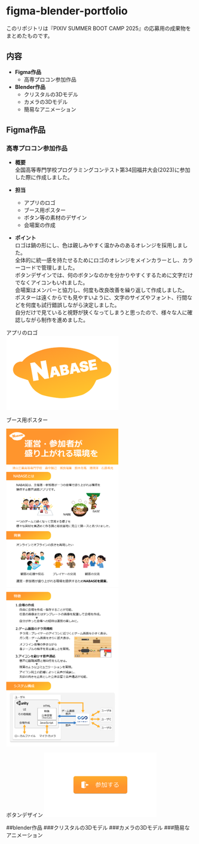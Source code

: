 # figma-blender-portfolio
このリポジトリは『PIXIV SUMMER BOOT CAMP 2025』の応募用の成果物をまとめたものです。
## 内容
- **Figma作品**
  - 高専プロコン参加作品
- **Blender作品**
  - クリスタルの3Dモデル
  - カメラの3Dモデル
  - 簡易なアニメーション

## Figma作品
### 高専プロコン参加作品
- **概要**  
全国高等専門学校プログラミングコンテスト第34回福井大会(2023)に参加した際に作成しました。

- **担当**
  - アプリのロゴ
  - ブース用ポスター
  - ボタン等の素材のデザイン
  - 会場案の作成
 
- **ポイント**  
  ロゴは鍋の形にし、色は親しみやすく温かみのあるオレンジを採用しました。  
  全体的に統一感を持たせるためにロゴのオレンジをメインカラーとし、カラーコードで管理しました。  
  ボタンデザインでは、何のボタンなのかを分かりやすくするために文字だけでなくアイコンもいれました。  
  会場案はメンバーと協力し、何度も改良改善を繰り返して作成しました。  
  ポスターは遠くからでも見やすいように、文字のサイズやフォント、行間などを何度も試行錯誤しながら決定しました。  
  自分だけで見ていると視野が狭くなってしまうと思ったので、様々な人に確認しながら制作を進めました。
    
アプリのロゴ  
<img src="NABASE_logo.png" alt="アプリのロゴ" width="300px">

ブース用ポスター
<p>
  <img src="ポスター１.png" width="300px">
  <img src="ポスター２.png" width="300px">
</p>
ボタンデザイン
<img src="参加ボタン.png" alt="ボタンデザイン" width="300px">

##blender作品
###クリスタルの3Dモデル
###カメラの3Dモデル
###簡易なアニメーション



